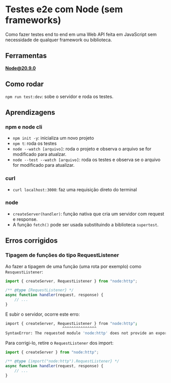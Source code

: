 # Testes e2e com Node (sem frameworks)

Como fazer testes end to end em uma Web API feita em JavaScript sem necessidade de qualquer framework ou biblioteca.

## Ferramentas

**Node@20.9.0**

## Como rodar

`npm run test:dev`: sobe o servidor e roda os testes.

## Aprendizagens

### npm e node cli

- `npm init -y`: inicializa um novo projeto
- `npm t`: roda os testes
- `node --watch [arquivo]`: roda o projeto e observa o arquivo se for modificado para atualzar.
- `node --test --watch [arquivo]`: roda os testes e observa se o arquivo for modificado para atualizar.

### curl

- `curl localhost:3000`: faz uma requisição direto do terminal

### node

- `createServer(handler)`: função nativa que cria um servidor com request e response.
- A função `fetch()` pode ser usada substituindo a biblioteca `supertest`.


## Erros corrigidos

### Tipagem de funções do tipo RequestListener

Ao fazer a tipagem de uma função (uma rota por exemplo) como `ResquestListener`: 

```javascript
import { createServer, RequestListener } from "node:http";

/** @type {RequestListener} */
async function handler(request, response) { 
    // ...
}
```

E subir o servidor, ocorre este erro:

```bash
import { createServer, RequestListener } from "node:http";
                         ^^^^^^^^^^^^^^^
SyntaxError: The requested module 'node:http' does not provide an export named 'RequestListener'
```

Para corrigi-lo, retire o `RequestListener` dos import: 

```javascript
import { createServer } from "node:http";

/** @type {import("node:http").RequestListener} */
async function handler(request, response) { 
    // ...
}
```